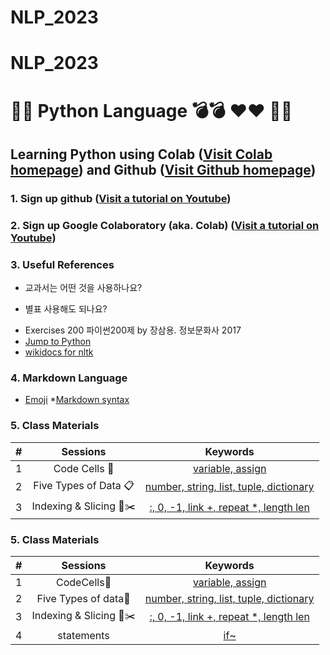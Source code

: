 # NLP_2023
# NLP_2023

# 🐹🍦 **Python Language** 💣💣 ❤️❤️ 🍉🍉

## **Learning Python** using **Colab** ([Visit Colab homepage](https://colab.research.google.com/?utm_source=scs-index)) and **Github** ([Visit Github homepage](https://github.com/))

### **1. Sign up github** ([Visit a tutorial on Youtube](https://www.youtube.com/watch?v=c-NikCpec7U))
### **2. Sign up Google Colaboratory** (aka. Colab) ([Visit a tutorial on Youtube](https://www.youtube.com/watch?v=2X_EU18OeYM))

### **3. Useful References**
- 교과서는 어떤 것을 사용하나요?
* 별표 사용해도 되나요?
- Exercises 200 파이썬200제 by 장삼용. 정보문화사 2017
- [Jump to Python](https://wikidocs.net/book/1)
- [wikidocs for nltk](https://wikidocs.net/21667)

### **4. Markdown Language**
* [Emoji](https://gist.github.com/rxaviers/7360908)
*[Markdown syntax](https://www.markdownguide.org/basic-syntax/)

### **5. Class Materials**
| # | Sessions | Keywords |
|:--:|:--:|:--:|
| 1 | Code Cells 🐾 | [variable, assign](https://github.com/ms624atyale/NLP_2023/blob/main/1_CodeCells_Basic_.ipynb)|  
| 2 | Five Types of Data 📋| [number, string, list, tuple, dictionary](https://github.com/ms624atyale/NLP_2023/blob/main/2_FiveTypesofData.ipynb)|
| 3 | Indexing & Slicing 📌✂️ | [:, 0, -1, link +, repeat *, length len](https://github.com/ms624atyale/NLP_2023/blob/main/3_Indexing_Slicing.ipynb)|



### **5. Class Materials**

|# |Sessions |Keywords |
|:-: |:-: |:-: |
|1|CodeCells🐾| [variable, assign](https://github.com/sgw0799/NLP_2023/blob/main/1_CodeCells_Basic.ipynb)|
|2|Five Types of data🐾| [number, string, list, tuple, dictionary](https://github.com/sgw0799/NLP_2023/blob/main/2_FiveTypesofData.ipynb)|
|3| Indexing & Slicing 📌✂️ | [:, 0, -1, link +, repeat *, length len](https://github.com/sgw0799/NLP_2023/blob/main/3_Indexing_Slicing.ipynb)|
|4| statements | [if~](https://github.com/sgw0799/NLP_2023/blob/main/4_1_IfStatement.ipynb0)|
